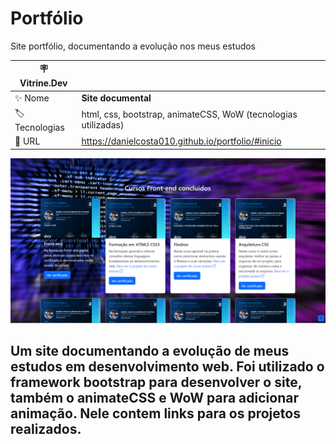 # Portfólio 
 
Site portfólio, documentando a evolução nos meus estudos


| :placard: Vitrine.Dev |     |
| -------------  | --- |
| :sparkles: Nome        | **Site documental**
| :label: Tecnologias | html, css, bootstrap, animateCSS, WoW (tecnologias utilizadas)
| :rocket: URL         | https://danielcosta010.github.io/portfolio/#inicio


<!-- Inserir imagem com a #vitrinedev ao final do link -->
![](https://github.com/danielcosta010/portfolio/blob/master/assets/img/capareadme.png#vitrinedev)

## Um site documentando a evolução de meus estudos em desenvolvimento web. Foi utilizado o framework bootstrap para desenvolver o site, também o animateCSS e WoW para adicionar animação. Nele contem links para os projetos realizados.


